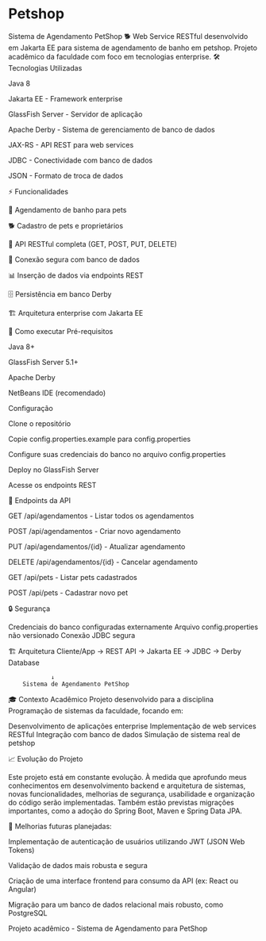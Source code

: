 # Petshop

Sistema de Agendamento PetShop
🐕 Web Service RESTful desenvolvido em Jakarta EE para sistema de agendamento de banho em petshop. Projeto acadêmico da faculdade com foco em tecnologias enterprise.
🛠️ Tecnologias Utilizadas

Java 8

Jakarta EE - Framework enterprise

GlassFish Server - Servidor de aplicação

Apache Derby - Sistema de gerenciamento de banco de dados

JAX-RS - API REST para web services

JDBC - Conectividade com banco de dados

JSON - Formato de troca de dados

⚡ Funcionalidades

🐾 Agendamento de banho para pets

🐕 Cadastro de pets e proprietários

📡 API RESTful completa (GET, POST, PUT, DELETE)

🔐 Conexão segura com banco de dados

📊 Inserção de dados via endpoints REST

🗄️ Persistência em banco Derby

🏗️ Arquitetura enterprise com Jakarta EE

🚀 Como executar
Pré-requisitos

Java 8+

GlassFish Server 5.1+

Apache Derby

NetBeans IDE (recomendado)

Configuração

Clone o repositório

Copie config.properties.example para config.properties

Configure suas credenciais do banco no arquivo config.properties

Deploy no GlassFish Server

Acesse os endpoints REST

📡 Endpoints da API

GET    /api/agendamentos     - Listar todos os agendamentos

POST   /api/agendamentos     - Criar novo agendamento

PUT    /api/agendamentos/{id} - Atualizar agendamento

DELETE /api/agendamentos/{id} - Cancelar agendamento

GET    /api/pets            - Listar pets cadastrados  

POST   /api/pets            - Cadastrar novo pet

🔒 Segurança

Credenciais do banco configuradas externamente
Arquivo config.properties não versionado
Conexão JDBC segura

🏗️ Arquitetura
Cliente/App → REST API → Jakarta EE → JDBC → Derby Database

                ↓
        Sistema de Agendamento PetShop
🎓 Contexto Acadêmico
Projeto desenvolvido para a disciplina Programação de sistemas da faculdade, focando em:

Desenvolvimento de aplicações enterprise
Implementação de web services RESTful
Integração com banco de dados
Simulação de sistema real de petshop

📈 Evolução do Projeto

Este projeto está em constante evolução. À medida que aprofundo meus conhecimentos em desenvolvimento backend e arquitetura de sistemas, novas funcionalidades, melhorias de segurança, usabilidade e organização do código serão implementadas. Também estão previstas migrações importantes, como a adoção do Spring Boot, Maven e Spring Data JPA.

📌 Melhorias futuras planejadas:

Implementação de autenticação de usuários utilizando JWT (JSON Web Tokens)

Validação de dados mais robusta e segura

Criação de uma interface frontend para consumo da API (ex: React ou Angular)

Migração para um banco de dados relacional mais robusto, como PostgreSQL


Projeto acadêmico - Sistema de Agendamento para PetShop
